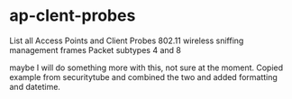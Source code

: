 # ap-clent-probes
List all Access Points and Client Probes
802.11 wireless sniffing management frames
Packet subtypes 4 and 8

maybe I will do something more with this, not sure at the moment. Copied example from securitytube and combined the two and added formatting and datetime. 
